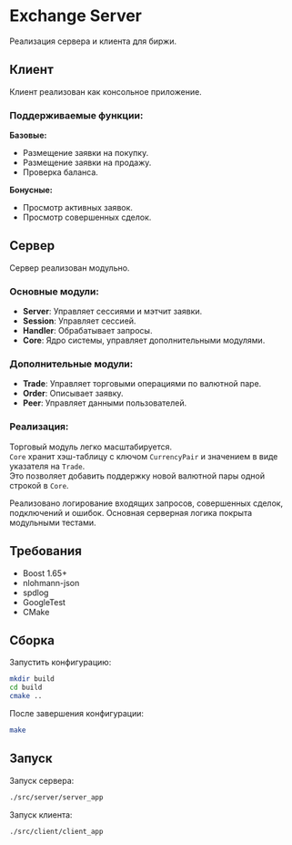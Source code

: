 
# Exchange Server

Реализация сервера и клиента для биржи.

## Клиент

Клиент реализован как консольное приложение.

### Поддерживаемые функции:

**Базовые:**
- Размещение заявки на покупку.
- Размещение заявки на продажу.
- Проверка баланса.

**Бонусные:**
- Просмотр активных заявок.
- Просмотр совершенных сделок.

## Сервер

Сервер реализован модульно.

### Основные модули:

- **Server**: Управляет сессиями и мэтчит заявки.
- **Session**: Управляет сессией.
- **Handler**: Обрабатывает запросы.
- **Core**: Ядро системы, управляет дополнительными модулями.

### Дополнительные модули:

- **Trade**: Управляет торговыми операциями по валютной паре.
- **Order**: Описывает заявку.
- **Peer**: Управляет данными пользователей.

### Реализация:

Торговый модуль легко масштабируется.  
`Core` хранит хэш-таблицу с ключом `CurrencyPair` и значением в виде указателя на `Trade`.   
Это позволяет добавить поддержку новой валютной пары одной строкой в `Core`.

Реализовано логирование входящих запросов, совершенных сделок, подключений и ошибок. Основная серверная логика покрыта модульными тестами.

## Требования

- Boost 1.65+
- nlohmann-json
- spdlog
- GoogleTest
- CMake

## Сборка

Запустить конфигурацию:

```sh
mkdir build
cd build
cmake ..
```

После завершения конфигурации:

```sh
make
```

## Запуск

Запуск сервера:

```sh
./src/server/server_app
```

Запуск клиента:

```sh
./src/client/client_app
```
